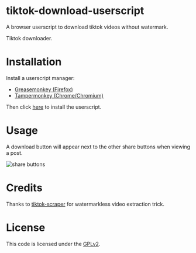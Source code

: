 # tiktok-download-userscript
A browser userscript to download tiktok videos without watermark.

Tiktok downloader.

# Installation
Install a userscript manager:

  * [Greasemonkey (Firefox)](https://addons.mozilla.org/en-US/firefox/addon/greasemonkey/)
  * [Tampermonkey (Chrome/Chromium)](https://chrome.google.com/webstore/detail/tampermonkey/dhdgffkkebhmkfjojejmpbldmpobfkfo)

Then click [here](https://github.com/Zipdox/tiktok-download-userscript/raw/master/tiktok-dl.user.js) to install the userscript.

# Usage
A download button will appear next to the other share buttons when viewing a post.

![share buttons](https://github.com/Zipdox/tiktok-download-userscript/raw/master/share_buttons.png)

# Credits
Thanks to [tiktok-scraper](https://github.com/drawrowfly/tiktok-scraper) for watermarkless video extraction trick.

# License
This code is licensed under the [GPLv2](https://www.gnu.org/licenses/old-licenses/gpl-2.0.html).
